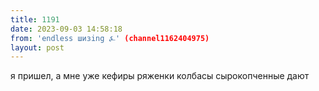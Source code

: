 ```yaml
---
title: 1191
date: 2023-09-03 14:58:18
from: 'endless шизing ⍼' (channel1162404975)
layout: post
---
```


я пришел, а мне уже кефиры ряженки колбасы сырокопченные дают
